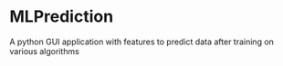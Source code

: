 # MLPrediction
A python GUI application with features to predict data after training on various algorithms
